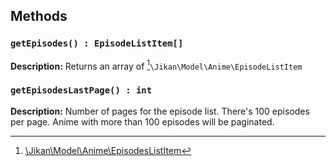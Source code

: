 ## Methods
### `getEpisodes() : EpisodeListItem[]`
**Description:** Returns an array of [^1]`\Jikan\Model\Anime\EpisodeListItem`


### `getEpisodesLastPage() : int`
**Description:** Number of pages for the episode list. There's 100 episodes per page. Anime with more than 100 episodes will be paginated.


[^1]: [\Jikan\Model\Anime\EpisodesListItem](/objects/model/anime/episode-list-item)